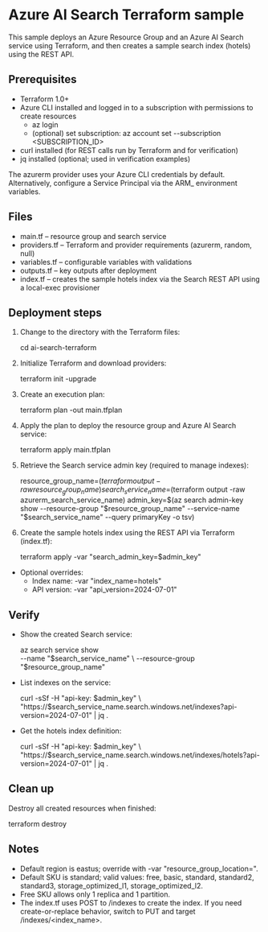 # Azure AI Search Terraform sample

This sample deploys an Azure Resource Group and an Azure AI Search service using Terraform, and then creates a sample search index (hotels) using the REST API.

## Prerequisites
- Terraform 1.0+
- Azure CLI installed and logged in to a subscription with permissions to create resources
  - az login
  - (optional) set subscription: az account set --subscription <SUBSCRIPTION_ID>
- curl installed (for REST calls run by Terraform and for verification)
- jq installed (optional; used in verification examples)

The azurerm provider uses your Azure CLI credentials by default. Alternatively, configure a Service Principal via the ARM_ environment variables.

## Files
- main.tf – resource group and search service
- providers.tf – Terraform and provider requirements (azurerm, random, null)
- variables.tf – configurable variables with validations
- outputs.tf – key outputs after deployment
- index.tf – creates the sample hotels index via the Search REST API using a local-exec provisioner

## Deployment steps
1) Change to the directory with the Terraform files:

   cd ai-search-terraform

2) Initialize Terraform and download providers:

   terraform init -upgrade

3) Create an execution plan:

   terraform plan -out main.tfplan

4) Apply the plan to deploy the resource group and Azure AI Search service:

   terraform apply main.tfplan

5) Retrieve the Search service admin key (required to manage indexes):

   resource_group_name=$(terraform output -raw resource_group_name)
   search_service_name=$(terraform output -raw azurerm_search_service_name)
   admin_key=$(az search admin-key show --resource-group "$resource_group_name" --service-name "$search_service_name" --query primaryKey -o tsv)

6) Create the sample hotels index using the REST API via Terraform (index.tf):

   terraform apply -var "search_admin_key=$admin_key"

- Optional overrides:
  - Index name: -var "index_name=hotels"
  - API version: -var "api_version=2024-07-01"

## Verify
- Show the created Search service:

  az search service show \
    --name "$search_service_name" \
    --resource-group "$resource_group_name"

- List indexes on the service:

  curl -sSf -H "api-key: $admin_key" \
    "https://$search_service_name.search.windows.net/indexes?api-version=2024-07-01" | jq .

- Get the hotels index definition:

  curl -sSf -H "api-key: $admin_key" \
    "https://$search_service_name.search.windows.net/indexes/hotels?api-version=2024-07-01" | jq .

## Clean up
Destroy all created resources when finished:

  terraform destroy

## Notes
- Default region is eastus; override with -var "resource_group_location=<region>".
- Default SKU is standard; valid values: free, basic, standard, standard2, standard3, storage_optimized_l1, storage_optimized_l2.
- Free SKU allows only 1 replica and 1 partition.
- The index.tf uses POST to /indexes to create the index. If you need create-or-replace behavior, switch to PUT and target /indexes/<index_name>.
